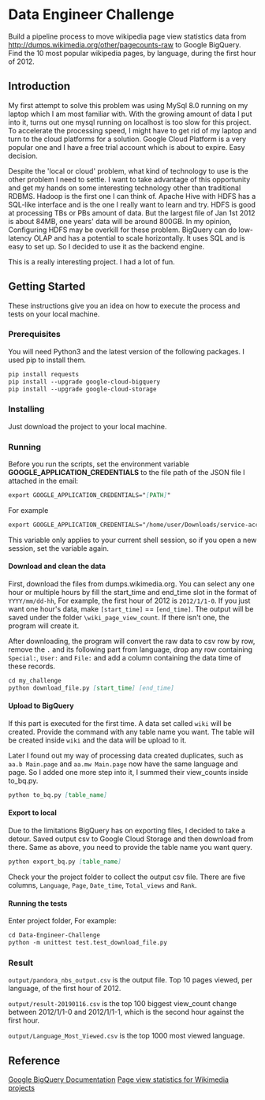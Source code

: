 # Data Engineer Challenge

Build a pipeline process to move wikipedia page view statistics data from
http://dumps.wikimedia.org/other/pagecounts-raw to Google BigQuery. Find the 10 most popular wikipedia pages,
by language, during the first hour of 2012.

## Introduction
My first attempt to solve this problem was using MySql 8.0 running on my laptop which I am most familiar with. With the
growing amount of data I put into it, turns out one mysql running on localhost is too slow for this project.
To accelerate the processing speed, I might have to get rid of my laptop and turn to the cloud platforms for a solution.
Google Cloud Platform is a very popular one and I have a free trial account which is about to expire. Easy decision.

Despite the 'local or cloud' problem, what kind of technology to use is the other problem I need to settle.
I want to take advantage of this opportunity and get my hands on some interesting technology other than traditional
RDBMS. Hadoop is the first one I can think of. Apache Hive with HDFS has a SQL-like interface and is the one I really
want to learn and try. HDFS is good at processing TBs or PBs amount of data. But the largest file of Jan 1st 2012 is
about 84MB, one years' data will be around 800GB. In my opinion, Configuring HDFS may be overkill for these problem.
BigQuery can do low-latency OLAP and has a potential to scale horizontally. It uses SQL and is easy to set up.
So I decided to use it as the backend engine.

This is a really interesting project. I had a lot of fun.

## Getting Started

These instructions give you an idea on how to execute the process and tests on your local machine.

### Prerequisites
You will need Python3 and the latest version of the following packages. I used pip to install them.
```markdown
pip install requests
pip install --upgrade google-cloud-bigquery
pip install --upgrade google-cloud-storage
```

### Installing
Just download the project to your local machine.

### Running
Before you run the scripts, set the environment variable **GOOGLE_APPLICATION_CREDENTIALS** to the file path of the JSON
file I attached in the email:
```markdown
export GOOGLE_APPLICATION_CREDENTIALS="[PATH]"
```
For example
```markdown
export GOOGLE_APPLICATION_CREDENTIALS="/home/user/Downloads/service-account-file.json"
```

This variable only applies to your current shell session, so if you open a new session, set the variable again.

#### Download and clean the data
First, download the files from dumps.wikimedia.org. You can select any one hour or multiple hours by fill the start_time
and end_time slot in the format of `YYYY/mm/dd-hh`, For example, the first hour of 2012 is `2012/1/1-0`. If you just
want one hour's data, make `[start_time]` == `[end_time]`. The output will be saved under the folder
`\wiki_page_view_count`. If there isn't one, the program will create it.

After downloading, the program will convert the raw data to csv row by row, remove the `.` and its following part from
language, drop any row containing `Special:`, `User:` and `File:` and add a column containing the data time of these
records.
```markdown
cd my_challenge
python download_file.py [start_time] [end_time]
```
#### Upload to BigQuery
If this part is executed for the first time. A data set called `wiki` will be created. Provide the command with any
table name you want. The table will be created inside `wiki` and the data will be upload to it.

Later I found out my way of processing data created duplicates, such as `aa.b Main.page` and `aa.mw Main.page` now have
the same language and page. So I added one more step into it, I summed their view_counts inside to_bq.py.
```markdown
python to_bq.py [table_name]
```
#### Export to local
Due to the limitations BigQuery has on exporting files, I decided to take a detour. Saved output csv to Google Cloud
Storage and then download from there. Same as above, you need to provide the table name you want query.
```markdown
python export_bq.py [table_name]
```
Check your the project folder to collect the output csv file. There are five columns, `Language`, `Page`, `Date_time`,
`Total_views` and `Rank`.

#### Running the tests
Enter project folder, For example:
```markdown
cd Data-Engineer-Challenge
python -m unittest test.test_download_file.py
```
### Result
`output/pandora_nbs_output.csv` is the output file. Top 10 pages viewed, per language, of the first hour of 2012.

`output/result-20190116.csv` is the top 100 biggest view_count change between 2012/1/1-0 and 2012/1/1-1, which is the
second hour against the first hour.

`output/Language_Most_Viewed.csv` is the top 1000 most viewed language.

## Reference
[Google BigQuery Documentation](https://cloud.google.com/bigquery/docs/)
[Page view statistics for Wikimedia projects](https://dumps.wikimedia.org/other/pagecounts-raw/)
